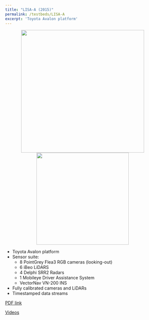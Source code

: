 ```yaml
---
title: "LISA-A (2015)"
permalink: /testbeds/LISA-A
excerpt: 'Toyota Avalon platform'
---
```

<p align="center">
  <img align="middle" src="https://arangesh.github.io/images/LISA-A-im1.jpg?raw=true" width="400" />
  <img align="middle" src="https://arangesh.github.io/images/LISA-A-im2.jpg?raw=true" width="300" />
</p>

* Toyota Avalon platform
* Sensor suite:
    * 8 PointGrey Flea3 RGB cameras (looking-out)
    * 6 iBeo LiDARS
    * 4 Delphi SRR2 Radars
    * 1 Mobileye Driver Assistance System
    * VectorNav VN-200 INS
* Fully calibrated cameras and LiDARs
* Timestamped data streams

[PDF link](http://cvrr.ucsd.edu/testbeds/lisa-a/info.pdf)

[Videos](https://www.youtube.com/watch?v=NN0rvKv-Aq8&feature=youtu.be)
